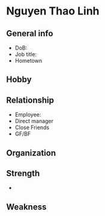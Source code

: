 # Nguyen Thao Linh

## General info
- DoB:
- Job title: 
- Hometown
## Hobby
## Relationship
- Employee: 
- Direct manager
- Close Friends
- GF/BF
## Organization

## Strength
- 
## Weakness